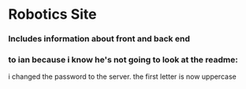 # Robotics Site

### Includes information about front and back end

### to ian because i know he's not going to look at the readme:

i changed the password to the server. the first letter is now uppercase